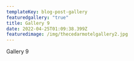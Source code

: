 ```yaml
---
templateKey: blog-post-gallery
featuredgallery: "true"
title: Gallery 9
date: 2022-04-25T01:09:38.399Z
featuredimage: /img/thecedarmotelgallery2.jpg
---
```

Gallery 9